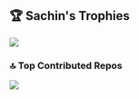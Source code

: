 ## 🏆 Sachin's Trophies
![](https://github-profile-trophy.vercel.app/?username=SachinAkash01&theme=radical&no-frame=false&no-bg=true&margin-w=4)

### 🔝 Top Contributed Repos
![](https://github-contributor-stats.vercel.app/api?username=SachinAkash01&limit=3&theme=dark&combine_all_yearly_contributions=true)

